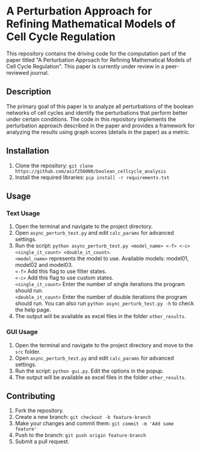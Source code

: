 # A Perturbation Approach for Refining Mathematical Models of Cell Cycle Regulation

This repository contains the driving code for the computation part of the paper titled "A Perturbation Approach for Refining Mathematical Models of Cell Cycle Regulation". This paper is currently under review in a peer-reviewed journal.

## Description

The primary goal of this paper is to analyze all perturbations of the boolean networks of cell cycles and identify the perturbations that perform better under certain conditions. The code in this repository implements the perturbation approach described in the paper and provides a framework for analyzing the results using graph scores (details in the paper) as a metric.

## Installation

1. Clone the repository: `git clone https://github.com/asif256000/boolean_cellcycle_analysis`
2. Install the required libraries: `pip install -r requirements.txt`

## Usage

### Text Usage

1. Open the terminal and navigate to the project directory.
2. Open `async_perturb_test.py` and edit `calc_params` for advanced settings. 
3. Run the script: `python async_perturb_test.py <model_name> <-f> <-c> <single_it_count> <double_it_count>`.    
`<model_name>` represents the model to use. Available models: model01, model02 and model03.  
`<-f>` Add this flag to use filter states.  
`<-c>` Add this flag to use custom states.  
`<single_it_count>` Enter the number of single iterations the program should run.  
`<double_it_count>` Enter the number of double iterations the program should run.
You can also run `python async_perturb_test.py -h` to check the help page.
4. The output will be available as excel files in the folder `other_results`.

### GUI Usage
1. Open the terminal and navigate to the project directory and move to the `src` folder.
2. Open `async_perturb_test.py` and edit `calc_params` for advanced settings.  
3. Run the script: `python gui.py`. Edit the options in the popup.
4. The output will be available as excel files in the folder `other_results`.

## Contributing

1. Fork the repository.
2. Create a new branch: `git checkout -b feature-branch`
3. Make your changes and commit them: `git commit -m 'Add some feature'`
4. Push to the branch: `git push origin feature-branch`
5. Submit a pull request.
